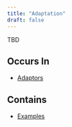 ```yaml
---
title: "Adaptation"
draft: false
---
```


TBD

## Occurs In
* [Adaptors](adaptor)

## Contains
* [Examples](example)
